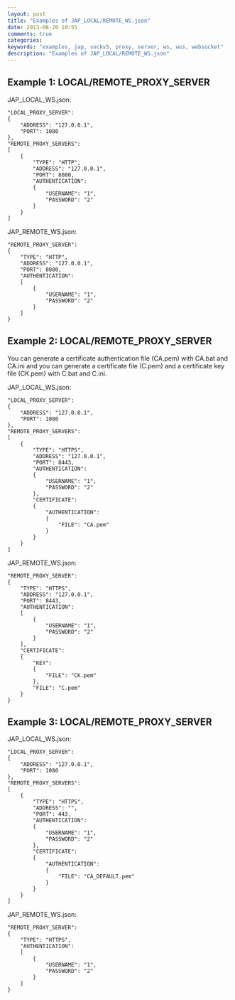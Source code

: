 ```yaml
---
layout: post
title: "Examples of JAP_LOCAL/REMOTE_WS.json"
date: 2013-08-20 10:55
comments: true
categories: 
keywords: "examples, jap, socks5, proxy, server, ws, wss, websocket"
description: "Examples of JAP_LOCAL/REMOTE_WS.json"
---
```

## Example 1: LOCAL/REMOTE_PROXY_SERVER

JAP_LOCAL_WS.json:
```
"LOCAL_PROXY_SERVER":
{
    "ADDRESS": "127.0.0.1",
    "PORT": 1080
},
"REMOTE_PROXY_SERVERS":
[
    {
        "TYPE": "HTTP",
        "ADDRESS": "127.0.0.1",
        "PORT": 8080,
        "AUTHENTICATION":
        {
            "USERNAME": "1",
            "PASSWORD": "2"
        }
    }
]
```

JAP_REMOTE_WS.json:
```
"REMOTE_PROXY_SERVER":
{
    "TYPE": "HTTP",
    "ADDRESS": "127.0.0.1",
    "PORT": 8080,
    "AUTHENTICATION":
    [
        {
            "USERNAME": "1",
            "PASSWORD": "2"
        }
    ]
}
```

## Example 2: LOCAL/REMOTE_PROXY_SERVER
You can generate a certificate authentication file (CA.pem) with CA.bat and CA.ini and you can generate a certificate file (C.pem) and a certificate key file (CK.pem) with C.bat and C.ini.

JAP_LOCAL_WS.json:
```
"LOCAL_PROXY_SERVER":
{
    "ADDRESS": "127.0.0.1",
    "PORT": 1080
},
"REMOTE_PROXY_SERVERS":
[
    {
        "TYPE": "HTTPS",
        "ADDRESS": "127.0.0.1",
        "PORT": 8443,
        "AUTHENTICATION":
        {
            "USERNAME": "1",
            "PASSWORD": "2"
        },
        "CERTIFICATE":
        {
            "AUTHENTICATION":
            {
                "FILE": "CA.pem"
            }
        }
    }
]
```

JAP_REMOTE_WS.json:
```
"REMOTE_PROXY_SERVER":
{
    "TYPE": "HTTPS",
    "ADDRESS": "127.0.0.1",
    "PORT": 8443,
    "AUTHENTICATION":
    [
        {
            "USERNAME": "1",
            "PASSWORD": "2"
        }
    ],
    "CERTIFICATE":
    {
        "KEY":
        {
            "FILE": "CK.pem"
        },
        "FILE": "C.pem"
    }
}
```

## Example 3: LOCAL/REMOTE_PROXY_SERVER

JAP_LOCAL_WS.json:
```
"LOCAL_PROXY_SERVER":
{
    "ADDRESS": "127.0.0.1",
    "PORT": 1080
},
"REMOTE_PROXY_SERVERS":
[
    {
        "TYPE": "HTTPS",
        "ADDRESS": "",
        "PORT": 443,
        "AUTHENTICATION":
        {
            "USERNAME": "1",
            "PASSWORD": "2"
        },
        "CERTIFICATE":
        {
            "AUTHENTICATION":
            {
                "FILE": "CA_DEFAULT.pem"
            }
        }
    }
]
```

JAP_REMOTE_WS.json:
```
"REMOTE_PROXY_SERVER":
{
    "TYPE": "HTTPS",
    "AUTHENTICATION":
    [
        {
            "USERNAME": "1",
            "PASSWORD": "2"
        }
    ]
}
```
